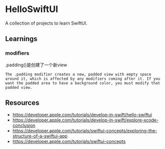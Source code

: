 # HelloSwiftUI
A collection of projects to learn SwiftUI.

## Learnings

### modifiers
.padding()是创建了一个新view
```
The .padding modifier creates a new, padded view with empty space around it, which is affected by any modifiers coming after it. If you want the padded area to have a background color, you must modify that padded view.
```

## Resources
- https://developer.apple.com/tutorials/develop-in-swift/hello-swiftui
- https://developer.apple.com/tutorials/develop-in-swift/explore-xcode-conclusion
- https://developer.apple.com/tutorials/swiftui-concepts/exploring-the-structure-of-a-swiftui-app
- https://developer.apple.com/tutorials/swiftui-concepts
